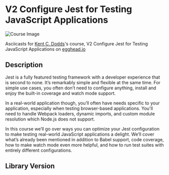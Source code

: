 # V2 Configure Jest for Testing JavaScript Applications

![Course Image](https://d2eip9sf3oo6c2.cloudfront.net/tags/images/000/000/940/thumb/jestlogo.png)

Asciicasts for [Kent C. Dodds](https://egghead.io/instructors/kentcdodds)'s course, V2 Configure Jest for Testing JavaScript Applications on [egghead.io](https://egghead.io//courses/v2-configure-jest-for-testing-javascript-applications)

## Description
Jest is a fully featured testing framework with a developer experience that is second to none. It’s remarkably simple and flexible at the same time. For simple use cases, you often don’t need to configure anything, install and enjoy the built-in coverage and watch mode support.

In a real-world application though, you’ll often have needs specific to your application, especially when testing browser-based applications. You'll need to handle Webpack loaders, dynamic imports, and custom module resolution which Node.js does not support.

In this course we’ll go over ways you can optimize your Jest configuration to make testing real-world JavaScript applications a delight. We’ll cover what’s already been mentioned in addition to Babel support, code coverage, how to make watch mode even more helpful, and how to run test suites with entirely different configurations.

## Library Version
